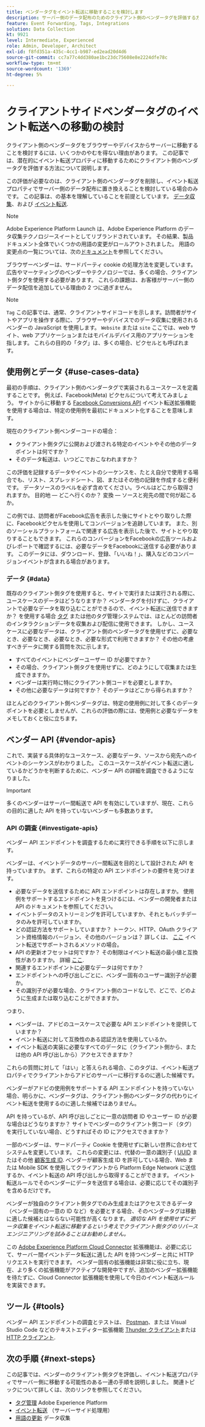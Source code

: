 ```yaml
---
title: ベンダータグをイベント転送に移動することを検討します
description: サーバー側のデータ配布のためのクライアント側のベンダータグを評価する方法について説明します。
feature: Event Forwarding, Tags, Integrations
solution: Data Collection
kt: 9921
level: Intermediate, Experienced
role: Admin, Developer, Architect
exl-id: f8fd351a-435c-4cc1-b987-ed2ead20d4d6
source-git-commit: cc7a77c4dd380ae1bc23dc75608e8e2224dfe78c
workflow-type: tm+mt
source-wordcount: '1369'
ht-degree: 5%

---
```


# クライアントサイドベンダータグのイベント転送への移動の検討

クライアント側のベンダータグをブラウザーやデバイスからサーバーに移動することを検討するには、いくつかのやむを得ない理由があります。 この記事では、潜在的にイベント転送プロパティに移動するためにクライアント側のベンダータグを評価する方法について説明します。

この評価が必要なのは、クライアント側のベンダータグを削除し、イベント転送プロパティでサーバー側のデータ配布に置き換えることを検討している場合のみです。 この記事は、の基本を理解していることを前提としています。 [データ収集](https://experienceleague.adobe.com/docs/data-collection.html)、および [イベント転送](https://experienceleague.adobe.com/docs/experience-platform/tags/event-forwarding/overview.html).

>[!NOTE]
>
>Adobe Experience Platform Launch は、Adobe Experience Platform のデータ収集テクノロジースイートとしてリブランドされています。 その結果、製品ドキュメント全体でいくつかの用語の変更がロールアウトされました。 用語の変更点の一覧については、次の[ドキュメント](https://experienceleague.adobe.com/docs/experience-platform/tags/term-updates.html)を参照してください。

ブラウザーベンダーは、サードパーティ cookie の処理方法を変更しています。 広告やマーケティングのベンダーやテクノロジーでは、多くの場合、クライアント側タグを使用する必要があります。 これらの課題は、お客様がサーバー側のデータ配信を追加している理由の 2 つに過ぎません。

>[!NOTE]
>
>`Tag` この記事では、通常、クライアントサイドコードを示します。訪問者がサイトやアプリを操作する際に、ブラウザーやデバイスでのデータ収集に使用されるベンダーの JavaScript を使用します。 `Website` または `site` ここでは、web サイト、web アプリケーションまたはモバイルデバイス用のアプリケーションを指します。 これらの目的の「タグ」は、多くの場合、ピクセルとも呼ばれます。

## 使用例とデータ {#use-cases-data}

最初の手順は、クライアント側のベンダータグで実装されるユースケースを定義することです。 例えば、Facebook(Meta) ピクセルについて考えてみましょう。 サイトからに移動する [Facebook Conversions API](https://exchange.adobe.com/apps/ec/105509/facebook-conversions-api-extension) イベント転送拡張機能を使用する場合は、特定の使用例を最初にドキュメント化することを意味します。

現在のクライアント側ベンダーコードの場合：

- クライアント側タグに公開および渡される特定のイベントやその他のデータポイントは何ですか？
- そのデータ転送は、いつどこでおこなわれますか？

この評価を記録するデータやイベントのシーケンスを、たとえ自分で使用する場合でも、リスト、スプレッドシート、図、またはその他の記録を作成すると便利です。 データソースのラベルを必ず含めてください。ラベルはどこから取得されますか。 目的地 — どこへ行くのか？ 変換 — ソースと宛先の間で何が起こるか。

この例では、訪問者がFacebook広告を表示した後にサイトとやり取りした際に、Facebookピクセルを使用してコンバージョンを追跡しています。 また、別のソーシャルプラットフォームで関連する広告を表示した後で、サイトとやり取りすることもできます。 これらのコンバージョンをFacebookの広告ツールおよびレポートで確認するには、必要なデータをFacebookに送信する必要があります。 このデータには、ダウンロード、登録、「いいね！」、購入などのコンバージョンイベントが含まれる場合があります。

### データ {#data}

既存のクライアント側タグを使用すると、サイトで実行または実行される際に、ユースケースのデータはどうなりますか？ ベンダータグを付けずに、クライアントで必要なデータを取り込むことができるので、イベント転送に送信できますか？ を使用する場合 [タグ](https://experienceleague.adobe.com/docs/experience-platform/tags/home.html) または他のタグ管理システムでは、ほとんどの訪問者のインタラクションデータを収集および配信に使用できます。 しかし、ユースケースに必要なデータは、クライアント側のベンダータグを使用せずに、必要なとき、必要なとき、必要なとき、必要な形式で利用できますか？ その他の考慮すべきデータに関する質問を次に示します。

- すべてのイベントにベンダーユーザー ID が必要ですか？
- その場合、クライアント側タグを使用せずに、どのようにして収集または生成できますか。
- ベンダーは実行時に特にクライアント側コードを必要としますか。
- その他に必要なデータは何ですか？ そのデータはどこから得られますか？

ほとんどのクライアント側ベンダータグは、特定の使用例に対して多くのデータポイントを必要としませんが、これらの評価の際には、使用例と必要なデータをメモしておくと役に立ちます。

## ベンダー API {#vendor-apis}

これで、実装する具体的なユースケース、必要なデータ、ソースから宛先へのイベントのシーケンスがわかりました。 このユースケースがイベント転送に適しているかどうかを判断するために、ベンダー API の詳細を調査できるようになりました。

>[!IMPORTANT]
>
>多くのベンダーはサーバー間転送で API を有効にしていますが、現在、これらの目的に適した API を持っていないベンダーも多数あります。

### API の調査 {#investigate-apis}

ベンダー API エンドポイントを調査するために実行できる手順を以下に示します。

ベンダーは、イベントデータのサーバー間転送を目的として設計された API を持っていますか。 まず、これらの特定の API エンドポイントの要件を見つけます。

- 必要なデータを送信するために API エンドポイントは存在しますか。 使用例をサポートするエンドポイントを見つけるには、ベンダーの開発者または API のドキュメントを参照してください。
- イベントデータのストリーミングを許可していますか、それともバッチデータのみを許可していますか。
- どの認証方法をサポートしていますか？ トークン、HTTP、OAuth クライアント資格情報のバージョン、その他のバージョンは？ 詳しくは、 [ここ](https://experienceleague.adobe.com/docs/experience-platform/tags/event-forwarding/secrets.html) イベント転送でサポートされるメソッドの場合。
- API の更新オフセットは何ですか？ その制限はイベント転送の最小値と互換性がありますか。 詳細 [ここ](https://experienceleague.adobe.com/docs/experience-platform/tags/event-forwarding/secrets.html#:~:text=you%20can%20configure%20the%20Refresh%20Offset%20value%20for%20the%20secret).
- 関連するエンドポイントに必要なデータは何ですか？
- エンドポイントへの呼び出しごとに、ベンダー固有のユーザー識別子が必要か。
- その識別子が必要な場合、クライアント側のコードなしで、どこで、どのように生成または取り込むことができますか。

つまり、

- ベンダーは、アドビのユースケースで必要な API エンドポイントを提供していますか？
- イベント転送に対して互換性のある認証方法を使用しているか。
- イベント転送の実装に必要なすべてのデータに（クライアント側から、または他の API 呼び出しから）アクセスできますか？

これらの質問に対して「はい」と答えられる場合、このタグは、イベント転送プロパティでクライアントからアドビのサーバーに移行するのに適した候補です。

ベンダーがアドビの使用例をサポートする API エンドポイントを持っていない場合、明らかに、ベンダータグは、クライアント側のベンダータグの代わりにイベント転送を使用するのに適した候補ではありません。

API を持っているが、API 呼び出しごとに一意の訪問者 ID やユーザー ID が必要な場合はどうなりますか？ サイトでベンダーのクライアント側コード（タグ）を実行していない場合、どうすればその ID にアクセスできますか？

一部のベンダーは、サードパーティ Cookie を使用せずに新しい世界に合わせてシステムを変更しています。 これらの変更には、代替の一意の識別子 ( [UUID](https://developer.mozilla.org/en-US/docs/Glossary/UUID) またはその他 [顧客生成 ID](https://experienceleague.adobe.com/docs/experience-platform/edge/identity/first-party-device-ids.html). ベンダーが顧客生成 ID を許可している場合、Web または Mobile SDK を使用してクライアントから Platform Edge Network に送信するか、イベント転送の API 呼び出しから取得することができます。 イベント転送ルールでそのベンダーにデータを送信する場合は、必要に応じてその識別子を含めるだけです。

ベンダーが独自のクライアント側タグでのみ生成またはアクセスできるデータ（ベンダー固有の一意の ID など）を必要とする場合、そのベンダータグは移動に適した候補とはならない可能性が高くなります。 _適切な API を使用せずにデータ収集をイベント転送に移動するという考えでクライアント側タグのリバースエンジニアリングを試みることはお勧めしません。_

この [Adobe Experience Platform Cloud Connector](https://experienceleague.adobe.com/docs/experience-platform/tags/extensions/adobe/cloud-connector/overview.html) 拡張機能は、必要に応じて、サーバー間イベントデータ転送に適した API を持つベンダーと共に HTTP リクエストを実行できます。 ベンダー固有の拡張機能は非常に役に立ち、現在、より多くの拡張機能がアクティブな開発中ですが、追加のベンダー拡張機能を待たずに、Cloud Connector 拡張機能を使用して今日のイベント転送ルールを実装できます。

## ツール {#tools}

ベンダー API エンドポイントの調査とテストは、 [Postman](https://www.postman.com/)、または Visual Studio Code などのテキストエディター拡張機能 [Thunder クライアント](https://marketplace.visualstudio.com/items?itemName=rangav.vscode-thunder-client)または [HTTP クライアント](https://marketplace.visualstudio.com/items?itemName=mkloubert.vscode-http-client).

## 次の手順 {#next-steps}

この記事では、ベンダーのクライアント側タグを評価し、イベント転送プロパティでサーバー側に移動する可能性のある一連の手順を説明しました。 関連トピックについて詳しくは、次のリンクを参照してください。

- [タグ管理](https://experienceleague.adobe.com/docs/experience-platform/tags/home.html) Adobe Experience Platform
- [イベント転送](https://experienceleague.adobe.com/docs/experience-platform/tags/event-forwarding/overview.html) （サーバーサイド処理用）
- [用語の更新](https://experienceleague.adobe.com/docs/experience-platform/tags/term-updates.html) データ収集
